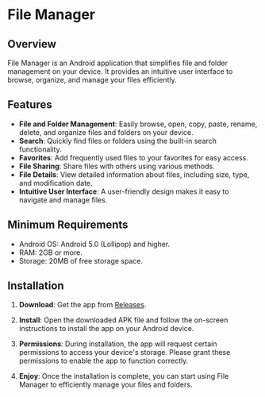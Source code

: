 # File Manager

## Overview

File Manager is an Android application that simplifies file and folder management on your device. It provides an intuitive user interface to browse, organize, and manage your files efficiently.

## Features

- **File and Folder Management**: Easily browse, open, copy, paste, rename, delete, and organize files and folders on your device.
- **Search**: Quickly find files or folders using the built-in search functionality.
- **Favorites**: Add frequently used files to your favorites for easy access.
- **File Sharing**: Share files with others using various methods.
- **File Details**: View detailed information about files, including size, type, and modification date.
- **Intuitive User Interface**: A user-friendly design makes it easy to navigate and manage files.

## Minimum Requirements

- Android OS: Android 5.0 (Lollipop) and higher.
- RAM: 2GB or more.
- Storage: 20MB of free storage space.

## Installation

1. **Download**: Get the app from [Releases](https://github.com/Ho9pe/File_Manager/releases).

2. **Install**: Open the downloaded APK file and follow the on-screen instructions to install the app on your Android device.

3. **Permissions**: During installation, the app will request certain permissions to access your device's storage. Please grant these permissions to enable the app to function correctly.

4. **Enjoy**: Once the installation is complete, you can start using File Manager to efficiently manage your files and folders.

